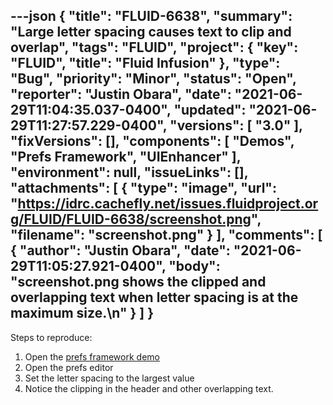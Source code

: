 ---json
{
  "title": "FLUID-6638",
  "summary": "Large letter spacing causes text to clip and overlap",
  "tags": "FLUID",
  "project": {
    "key": "FLUID",
    "title": "Fluid Infusion"
  },
  "type": "Bug",
  "priority": "Minor",
  "status": "Open",
  "reporter": "Justin Obara",
  "date": "2021-06-29T11:04:35.037-0400",
  "updated": "2021-06-29T11:27:57.229-0400",
  "versions": [
    "3.0"
  ],
  "fixVersions": [],
  "components": [
    "Demos",
    "Prefs Framework",
    "UIEnhancer"
  ],
  "environment": null,
  "issueLinks": [],
  "attachments": [
    {
      "type": "image",
      "url": "https://idrc.cachefly.net/issues.fluidproject.org/FLUID/FLUID-6638/screenshot.png",
      "filename": "screenshot.png"
    }
  ],
  "comments": [
    {
      "author": "Justin Obara",
      "date": "2021-06-29T11:05:27.921-0400",
      "body": "screenshot.png shows the clipped and overlapping text when letter spacing is at the maximum size.\n"
    }
  ]
}
---
Steps to reproduce:

1. Open the [prefs framework demo](https://build-infusion.fluidproject.org/demos/prefsframework/)
2. Open the prefs editor
3. Set the letter spacing to the largest value
4. Notice the clipping in the header and other overlapping text.

        